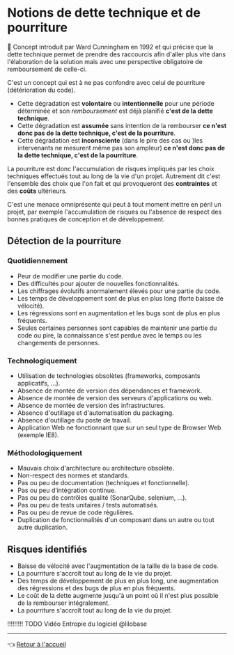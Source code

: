 # Notions de dette technique et de pourriture

:pushpin: Concept introduit par Ward Cunningham en 1992 et qui précise que la dette technique permet de prendre des raccourcis afin d'aller plus vite dans l'élaboration de la solution mais avec une perspective obligatoire de remboursement de celle-ci.

C'est un concept qui est à ne pas confondre avec celui de pourriture (détérioration du code).

* Cette dégradation est **volontaire** ou **intentionnelle** pour une période déterminée et son _remboursement_ est déjà planifié **c'est de la dette technique**.
* Cette dégradation est **assumée** sans intention de la rembourser **ce n'est donc pas de la dette technique, c'est de la pourriture**.
* Cette dégradation est **inconsciente** (dans le pire des cas ou )les intervenants ne mesurent même pas son ampleur) **ce n'est donc pas de la dette technique, c'est de la pourriture**.

La pourriture est donc l'accumulation de risques impliqués par les choix techniques effectués tout au long de la vie d'un projet.
Autrement dit c'est l'ensemble des choix que l'on fait et qui provoqueront des **contraintes** et des **coûts** ultérieurs.

C'est une menace omniprésente qui peut à tout moment mettre en péril un projet, par exemple l'accumulation de risques ou l'absence de respect des bonnes pratiques de conception et de développement.

## Détection de la pourriture

### Quotidiennement

* Peur de modifier une partie du code.
* Des difficultés pour ajouter de nouvelles fonctionnalités.
* Les chiffrages évolutifs anormalement élevés pour une partie du code.
* Les temps de développement sont de plus en plus long (forte baisse de vélocité).
* Les régressions sont en augmentation et les bugs sont de plus en plus fréquents.
* Seules certaines personnes sont capables de maintenir une partie du code ou pire, la connaissance s'est perdue avec le temps ou les changements de personnes.

### Technologiquement

* Utilisation de technologies obsolètes (frameworks, composants applicatifs, ...).
* Absence de montée de version des dépendances et framework.
* Absence de montée de version des serveurs d'applications ou web.
* Absence de montée de version des infrastructures.
* Absence d'outillage et d'automatisation du packaging.
* Absence d'outillage du poste de travail.
* Application Web ne fonctionnant que sur un seul type de Browser Web (exemple IE8).

### Méthodologiquement

* Mauvais choix d'architecture ou architecture obsolète.
* Non-respect des normes et standards.
* Pas ou peu de documentation (techniques et fonctionnelle).
* Pas ou peu d’intégration continue.
* Pas ou peu de contrôles qualité (SonarQube, selenium, ...).
* Pas ou peu de tests unitaires / tests automatisés.
* Pas ou peu de revue de code régulières.
* Duplication de fonctionnalités d'un composant dans un autre ou tout autre duplication.

## Risques identifiés

* Baisse de vélocité avec l'augmentation de la taille de la base de code.
* La pourriture s'accroît tout au long de la vie du projet.
* Des temps de développement de plus en plus long, une augmentation des régressions et des bugs de plus en plus fréquents.
* Le coût de la dette augmente jusqu'à un point où il n'est plus possible de la rembourser intégralement.
* La pourriture s'accroît tout au long de la vie du projet.

!!!!!!!!! TODO Vidéo Entropie du logiciel @lilobase

---
:point_left: [Retour à l'accueil](README.md)
